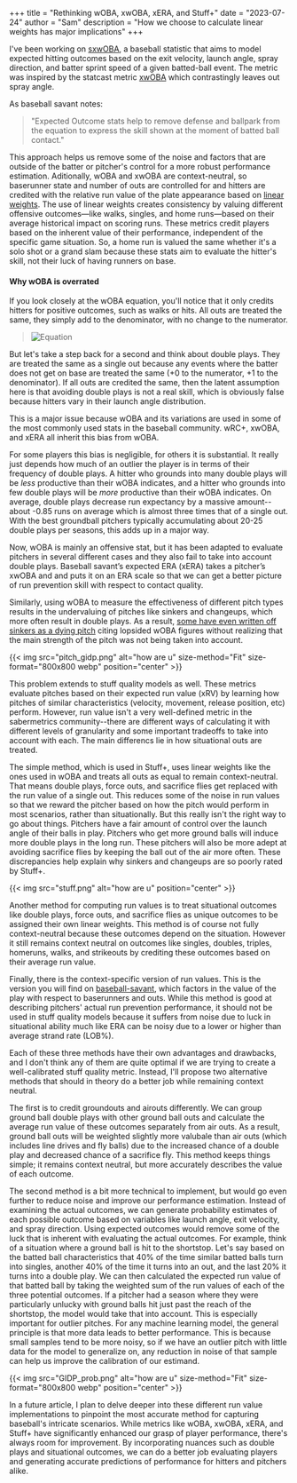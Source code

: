 +++
title = "Rethinking wOBA, xwOBA, xERA, and Stuff+"
date = "2023-07-24"
author = "Sam"
description = "How we choose to calculate linear weights has major implications"
+++

I've been working on [sxwOBA](https://sxwoba.herokuapp.com/), a baseball statistic that aims to model expected hitting outcomes based on the exit velocity, launch angle, spray direction, and batter sprint speed of a given batted-ball event. The metric was inspired by the statcast metric [xwOBA](https://baseballsavant.mlb.com/leaderboard/expected_statistics) which contrastingly leaves out spray angle. 

As baseball savant notes:
> "Expected Outcome stats help to remove defense and ballpark from the equation to express the skill shown at the moment of batted ball contact."

This approach helps us remove some of the noise and factors that are outside of the batter or pitcher's control for a more robust performance estimation. Aditionally, wOBA and xwOBA are context-neutral, so baserunner state and number of outs are controlled for and hitters are credited with the relative run value of the plate appearance based on [linear weights](https://library.fangraphs.com/principles/linear-weights/). The use of linear weights creates consistency by valuing different offensive outcomes—like walks, singles, and home runs—based on their average historical impact on scoring runs. These metrics credit players based on the inherent value of their performance, independent of the specific game situation. So, a home run is valued the same whether it's a solo shot or a grand slam because these stats aim to evaluate the hitter's skill, not their luck of having runners on base.

#### Why wOBA is overrated

If you look closely at the wOBA equation, you'll notice that it only credits hitters for positive outcomes, such as walks or hits. All outs are treated the same, they simply add to the denominator, with no change to the numerator. 

> ![Equation](https://math.vercel.app/?color=black&from=w%20O%20B%20A%3D%5Cfrac%7B0.7%20%5Ctimes%20%28BB%2BHBP%29%20%2B%200.9%20%5Ctimes%201B%20%2B%201.25%20%5Ctimes%202B%20%2B%201.6%20%5Ctimes%203B%20%2B%202%20%5Ctimes%20HR%7D%7BAB%2BBB%2BSF%2BHBP-IBB%7D.svg)

But let's take a step back for a second and think about double plays. They are treated the same as a single out because any events where the batter does not get on base are treated the same (+0 to the numerator, +1 to the denominator). If all outs are credited the same, then the latent assumption here is that avoiding double plays is not a real skill, which is obviously false because hitters vary in their launch angle distribution. 

This is a major issue because wOBA and its variations are used in some of the most commonly used stats in the baseball community. wRC+, xwOBA, and xERA all inherit this bias from wOBA.

For some players this bias is negligible, for others it is substantial. It really just depends how much of an outlier the player is in terms of their frequency of double plays. A hitter who grounds into many double plays will be *less* productive than their wOBA indicates, and a hitter who grounds into few double plays will be *more* productive than their wOBA indicates. On average, double plays decrease run expectancy by a massive amount--about -0.85 runs on average which is almost three times that of a single out. With the best groundball pitchers typically accumulating about 20-25 double plays per seasons, this adds up in a major way.

Now, wOBA is mainly an offensive stat, but it has been adapted to evaluate pitchers in several different cases and they also fail to take into account double plays. Baseball savant’s expected ERA (xERA) takes a pitcher’s xwOBA and and puts it on an ERA scale so that we can get a better picture of run prevention skill with respect to contact quality. 

Similarly, using wOBA to measure the effectiveness of different pitch types results in the undervaluing of pitches like sinkers and changeups, which more often result in double plays. As a result, [some have even written off sinkers as a dying pitch](https://blogs.fangraphs.com/go-see-the-two-seamer-before-its-gone/) citing lopsided wOBA figures without realizing that the main strength of the pitch was not being taken into account.

{{< img src="pitch_gidp.png" alt="how are u" size-method="Fit" size-format="800x800 webp" position="center" >}}

This problem extends to stuff quality models as well. These metrics evaluate pitches based on their expected run value (xRV) by learning how pitches of similar characteristics (velocity, movement, release position, etc) perform. However, run value isn't a very well-defined metric in the sabermetrics community--there are different ways of calculating it with different levels of granularity and some important tradeoffs to take into account with each. The main differencs lie in how situational outs are treated. 

The simple method, which is used in Stuff+, uses linear weights like the ones used in wOBA and treats all outs as equal to remain context-neutral. That means double plays, force outs, and sacrifice flies get replaced with the run value of a single out. This reduces some of the noise in run values so that we reward the pitcher based on how the pitch would perform in most scenarios, rather than situationally. But this really isn't the right way to go about things. Pitchers have a fair amount of control over the launch angle of their balls in play. Pitchers who get more ground balls will induce more double plays in the long run. These pitchers will also be more adept at avoiding sacrifice flies by keeping the ball out of the air more often. These discrepancies help explain why sinkers and changeups are so poorly rated by Stuff+.

{{< img src="stuff.png" alt="how are u" position="center" >}}

Another method for computing run values is to treat situational outcomes like double plays, force outs, and sacrifice flies as unique outcomes to be assigned their own linear weights. This method is of course not fully context-neutral because these outcomes depend on the situation. However it still remains context neutral on outcomes like singles, doubles, triples, homeruns, walks, and strikeouts by crediting these outcomes based on their average run value.

Finally, there is the context-specific version of run values. This is the version you will find on [baseball-savant](https://baseballsavant.mlb.com/leaderboard/pitch-arsenal-stats?type=pitcher&pitchType=&year=2023&position=undefined&team=&min=10&sort=4&sortDir=desc), which factors in the value of the play with respect to baserunners and outs. While this method is good at describing pitchers' actual run prevention performance, it should not be used in stuff quality models because it suffers from noise due to luck in situational ability much like ERA can be noisy due to a lower or higher than average strand rate (LOB%).

Each of these three methods have their own advantages and drawbacks, and I don't think any of them are quite optimal if we are trying to create a well-calibrated stuff quality metric. Instead, I'll propose two alternative methods that should in theory do a better job while remaining context neutral.

The first is to credit groundouts and airouts differently. We can group ground ball double plays with other ground ball outs and calculate the average run value of these outcomes separately from air outs. As a result, ground ball outs will be weighted slightly more valubale than air outs (which includes line drives and fly balls) due to the increased chance of a double play and decreased chance of a sacrifice fly. This method keeps things simple; it remains context neutral, but more accurately describes the value of each outcome.

The second method is a bit more technical to implement, but would go even further to reduce noise and improve our performance estimation. Instead of examining the actual outcomes, we can generate probability estimates of each possible outcome based on variables like launch angle, exit velocity, and spray direction. Using expected outcomes would remove some of the luck that is inherent with evaluating the actual outcomes. For example, think of a situation where a ground ball is hit to the shortstop. Let's say based on the batted ball characteristics that 40% of the time similar batted balls turn into singles, another 40% of the time it turns into an out, and the last 20% it turns into a double play. We can then calculated the expected run value of that batted ball by taking the weighted sum of the run values of each of the three potential outcomes. If a pitcher had a season where they were particularly unlucky with ground balls hit just past the reach of the shortstop, the model would take that into account. This is especially important for outlier pitches. For any machine learning model, the general principle is that more data leads to better performance. This is because small samples tend to be more noisy, so if we have an outlier pitch with little data for the model to generalize on, any reduction in noise of that sample can help us improve the calibration of our estimand.

{{< img src="GIDP_prob.png" alt="how are u" size-method="Fit" size-format="800x800 webp" position="center" >}}

In a future article, I plan to delve deeper into these different run value implementations to pinpoint the most accurate method for capturing baseball's intricate scenarios. While metrics like wOBA, xwOBA, xERA, and Stuff+ have significantly enhanced our grasp of player performance, there's always room for improvement. By incorporating nuances such as double plays and situational outcomes, we can do a better job evaluating players and generating accurate predictions of performance for hitters and pitchers alike.




